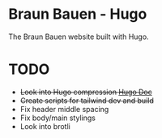 # Braun Bauen - Hugo
The Braun Bauen website built with Hugo.


# TODO
- ~~Look into Hugo compression [Hugo Doc](https://gohugo.io/hugo-pipes/postprocess/)~~
- ~~Create scripts for tailwind dev and build~~
- Fix header middle spacing
- Fix body/main stylings
- Look into brotli
